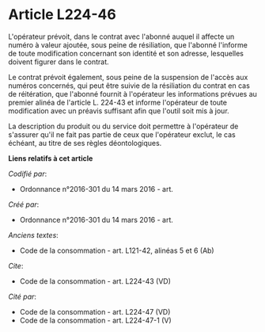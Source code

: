 # Article L224-46

L'opérateur prévoit, dans le contrat avec l'abonné auquel il affecte un numéro à valeur ajoutée, sous peine de résiliation,
que l'abonné l'informe de toute modification concernant son identité et son adresse, lesquelles doivent figurer dans le
contrat. 

Le contrat prévoit également, sous peine de la suspension de l'accès aux numéros concernés, qui peut être suivie de la
résiliation du contrat en cas de réitération, que l'abonné fournit à l'opérateur les informations prévues au premier alinéa
de l'article L. 224-43 et informe l'opérateur de toute modification avec un préavis suffisant afin que l'outil soit mis à
jour. 

La description du produit ou du service doit permettre à l'opérateur de s'assurer qu'il ne fait pas partie de ceux que
l'opérateur exclut, le cas échéant, au titre de ses règles déontologiques.

**Liens relatifs à cet article**

_Codifié par_:

  - Ordonnance n°2016-301 du 14 mars 2016 - art.

_Créé par_:

  - Ordonnance n°2016-301 du 14 mars 2016 - art.

_Anciens textes_:

  - Code de la consommation - art. L121-42, alinéas 5 et 6 (Ab)

_Cite_:

  - Code de la consommation - art. L224-43 (VD)

_Cité par_:

  - Code de la consommation - art. L224-47 (VD)
  - Code de la consommation - art. L224-47-1 (V)
